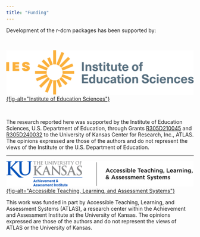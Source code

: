 ```yaml
---
title: "Funding"
---
```





Development of the r-dcm packages has been supported by:

<br>

[![](assets/img/funding/ies.svg){fig-alt="Institute of Education Sciences"}](https://ies.ed.gov)

<br>

The research reported here was supported by the Institute of Education Sciences, U.S. Department of Education, through Grants [R305D210045](https://ies.ed.gov/funding/grantsearch/details.asp?ID=4546) and [R305D240032](https://ies.ed.gov/funding/grantsearch/details.asp?ID=6075) to the University of Kansas Center for Research, Inc., ATLAS.
The opinions expressed are those of the authors and do not represent the views of the Institute or the U.S. Department of Education.

---

[![](assets/img/funding/atlas.svg){fig-alt="Accessible Teaching, Learning, and Assessment Systems"}](https://atlas.ku.edu)

This work was funded in part by Accessible Teaching, Learning, and Assessment Systems (ATLAS), a research center within the Achievement and Assessment Institute at the University of Kansas.
The opinions expressed are those of the authors and do not represent the views of ATLAS or the University of Kansas.
